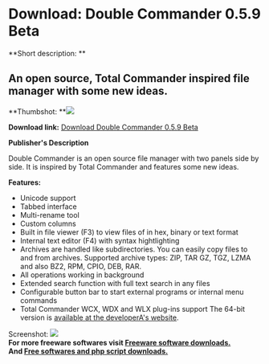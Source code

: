 # Download: Double Commander 0.5.9 Beta

**Short description: **

## An open source, Total Commander inspired file manager with some new ideas.

  
**Thumbshot: **![](http://www.freewarefiles.com/screenshot/doublecmmndr04_md.gif)   
  
**Download link:** [Download Double Commander 0.5.9 Beta](http://freesoftwares.boysofts.com/Double-Commander_program_54524.html)  
  

**Publisher's Description**  
  

Double Commander is an open source file manager with two panels side by side.
It is inspired by Total Commander and features some new ideas.

**Features:**

  * Unicode support 
  * Tabbed interface 
  * Multi-rename tool 
  * Custom columns 
  * Built in file viewer (F3) to view files of in hex, binary or text format 
  * Internal text editor (F4) with syntax hightlighting 
  * Archives are handled like subdirectories. You can easily copy files to and from archives. Supported archive types: ZIP, TAR GZ, TGZ, LZMA and also BZ2, RPM, CPIO, DEB, RAR. 
  * All operations working in background 
  * Extended search function with full text search in any files 
  * Configurable button bar to start external programs or internal menu commands 
  * Total Commander WCX, WDX and WLX plug-ins support 
The 64-bit version is [available at the developerA's
website](http://sourceforge.net/projects/doublecmd/files/).

  
  
Screenshot: ![](http://www.freewarefiles.com/screenshot/doublecmmndr04.gif)  
**For more freeware softwares visit [Freeware software downloads.](http://freesoftwares.boysofts.com/)**   
**And [Free softwares and php script downloads.](http://www.boysofts.com/)**

